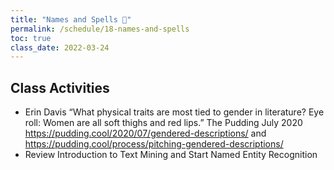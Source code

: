 ```yaml
---
title: "Names and Spells 🔮"
permalink: /schedule/18-names-and-spells
toc: true
class_date: 2022-03-24
---
```


## Class Activities

- Erin Davis “What physical traits are most tied to gender in literature? Eye roll: Women are all soft thighs and red lips.” The Pudding July 2020 <https://pudding.cool/2020/07/gendered-descriptions/> and <https://pudding.cool/process/pitching-gendered-descriptions/>
- Review Introduction to Text Mining and Start Named Entity Recognition
